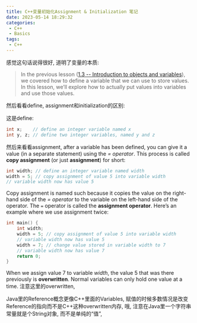 ```yaml
---
title: C++变量初始化Assignment & Initialization 笔记
date: 2023-05-14 18:29:32
categories:
 - C++
 - Basics
tags:
 - C++
---
```


感觉这句话说得很好, 道明了变量的本质:

> In the previous lesson ([1.3 -- Introduction to objects and variables](https://www.learncpp.com/cpp-tutorial/introduction-to-objects-and-variables/)), we covered how to define a variable that we can use to store values. In this lesson, we’ll explore how to actually put values into variables and use those values.

然后看看define, assignment和initialization的区别:

这是define:

```c++
int x;    // define an integer variable named x
int y, z; // define two integer variables, named y and z
```

然后来看看assignment, after a variable has been defined, you can give it a value (in a separate statement) using the *= operator*. This process is called **copy assignment** (or just **assignment**) for short:

```c++
int width; // define an integer variable named width
width = 5; // copy assignment of value 5 into variable width
// variable width now has value 5
```

Copy assignment is named such because it copies the value on the right-hand side of the *= operator* to the variable on the left-hand side of the operator. The `=` operator is called the **assignment operator**. Here’s an example where we use assignment twice:

```c++
int main() {
	int width;
	width = 5; // copy assignment of value 5 into variable width
	// variable width now has value 5
	width = 7; // change value stored in variable width to 7
	// variable width now has value 7
	return 0;
}
```

When we assign value 7 to variable *width*, the value 5 that was there previously is **overwritten**. Normal variables can only hold one value at a time. 注意这里的overwritten, 

Java里的Reference概念更像C++里面的Variables, 赋值的时候多数情况是改变Reference的指向而不是C++这种overwritten内存, 哦, 注意在Java里一个字符串常量就是个String对象, 而不是单纯的“值”, 

